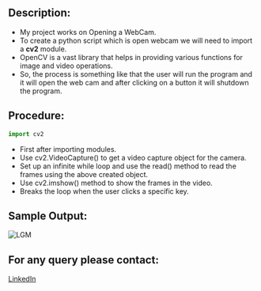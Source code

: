 ## Description:
- My project works on Opening a WebCam.
- To create a python script which is open webcam we will need to import a **cv2** module.
- OpenCV is a vast library that helps in providing various functions for image and video operations.
- So, the process is something like that the user will run the program and it will open the web cam and after clicking on a button it will shutdown the program.

## Procedure: 
```python
import cv2
```
- First after importing modules.
- Use cv2.VideoCapture() to get a video capture object for the camera.
- Set up an infinite while loop and use the read() method to read the frames using the above created object.
- Use cv2.imshow() method to show the frames in the video.
- Breaks the loop when the user clicks a specific key.
## Sample Output:
![LGM](https://github.com/AmitGupta700/Awesome_Python_Scripts/blob/main/BasicPythonScripts/Open%20WebCam/Images/output.png)

## For any query please contact:
<a href="https://www.linkedin.com/in/amit-gupta-681206191/">LinkedIn</a>
